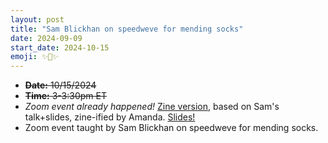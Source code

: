 ```yaml
---
layout: post
title: "Sam Blickhan on speedweve for mending socks"
date: 2024-09-09
start_date: 2024-10-15
emoji: ✨🧦✨
---
```

* ~~**Date:** 10/15/2024~~
* ~~**Time:** 3-3:30pm ET~~
* *Zoom event already happened!* [Zine version](https://zinebakery.com/homemade-zines/SpeedweveForMendingDHMakesMethodzZine1-BlickhanVisconti), based on Sam's talk+slides, zine-ified by Amanda. [Slides!](https://github.com/amandavisconti/DHMakesMethodz/blob/main/assets/Blickhan%20DHMakes%20Methodz%20Talk%20October%202024.pdf)
* Zoom event taught by Sam Blickhan on speedweve for mending socks.
